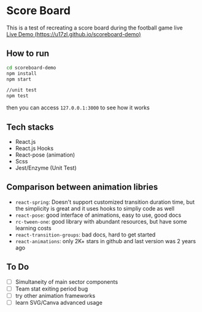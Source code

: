 # Score Board

This is a test of recreating a score board during the football game live  
[Live Demo (https://u17zl.github.io/scoreboard-demo)](https://u17zl.github.io/scoreboard-demo)

## How to run

```sh
cd scoreboard-demo
npm install
npm start

//unit test
npm test
```

then you can access `127.0.0.1:3000` to see how it works

## Tech stacks

- React.js
- React.js Hooks
- React-pose (animation)
- Scss
- Jest/Enzyme (Unit Test)

## Comparison between animation libries

- `react-spring`: Doesn't support customized transition duration time, but the simplicity is great and it uses hooks to simpliy code as well
- `react-pose`: good interface of animations, easy to use, good docs
- `rc-tween-one`: good library with abundant resources, but have some learning costs
- `react-transition-groups`: bad docs, hard to get started
- `react-animations`: only 2K+ stars in github and last version was 2 years ago

## To Do

- [ ] Simultaneity of main sector components
- [ ] Team stat exiting period bug
- [ ] try other animation frameworks
- [ ] learn SVG/Canva advanced usage
